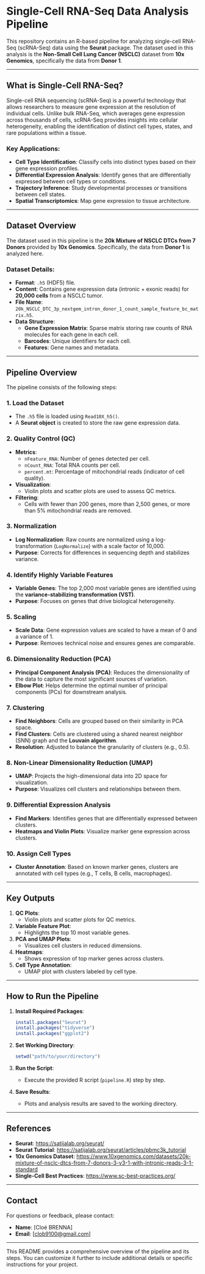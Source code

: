 # **Single-Cell RNA-Seq Data Analysis Pipeline**

This repository contains an R-based pipeline for analyzing single-cell RNA-Seq (scRNA-Seq) data using the **Seurat** package. The dataset used in this analysis is the **Non-Small Cell Lung Cancer (NSCLC)** dataset from **10x Genomics**, specifically the data from **Donor 1**.

---

## **What is Single-Cell RNA-Seq?**

Single-cell RNA sequencing (scRNA-Seq) is a powerful technology that allows researchers to measure gene expression at the resolution of individual cells. Unlike bulk RNA-Seq, which averages gene expression across thousands of cells, scRNA-Seq provides insights into cellular heterogeneity, enabling the identification of distinct cell types, states, and rare populations within a tissue.

### **Key Applications**:
- **Cell Type Identification**: Classify cells into distinct types based on their gene expression profiles.
- **Differential Expression Analysis**: Identify genes that are differentially expressed between cell types or conditions.
- **Trajectory Inference**: Study developmental processes or transitions between cell states.
- **Spatial Transcriptomics**: Map gene expression to tissue architecture.

---

## **Dataset Overview**

The dataset used in this pipeline is the **20k Mixture of NSCLC DTCs from 7 Donors** provided by **10x Genomics**. Specifically, the data from **Donor 1** is analyzed here.

### **Dataset Details**:
- **Format**: `.h5` (HDF5) file.
- **Content**: Contains gene expression data (intronic + exonic reads) for **20,000 cells** from a NSCLC tumor.
- **File Name**: `20k_NSCLC_DTC_3p_nextgem_intron_donor_1_count_sample_feature_bc_matrix.h5`.
- **Data Structure**:
  - **Gene Expression Matrix**: Sparse matrix storing raw counts of RNA molecules for each gene in each cell.
  - **Barcodes**: Unique identifiers for each cell.
  - **Features**: Gene names and metadata.

---

## **Pipeline Overview**

The pipeline consists of the following steps:

### **1. Load the Dataset**
- The `.h5` file is loaded using `Read10X_h5()`.
- A **Seurat object** is created to store the raw gene expression data.

### **2. Quality Control (QC)**
- **Metrics**:
  - `nFeature_RNA`: Number of genes detected per cell.
  - `nCount_RNA`: Total RNA counts per cell.
  - `percent.mt`: Percentage of mitochondrial reads (indicator of cell quality).
- **Visualization**:
  - Violin plots and scatter plots are used to assess QC metrics.
- **Filtering**:
  - Cells with fewer than 200 genes, more than 2,500 genes, or more than 5% mitochondrial reads are removed.

### **3. Normalization**
- **Log Normalization**: Raw counts are normalized using a log-transformation (`LogNormalize`) with a scale factor of 10,000.
- **Purpose**: Corrects for differences in sequencing depth and stabilizes variance.

### **4. Identify Highly Variable Features**
- **Variable Genes**: The top 2,000 most variable genes are identified using the **variance-stabilizing transformation (VST)**.
- **Purpose**: Focuses on genes that drive biological heterogeneity.

### **5. Scaling**
- **Scale Data**: Gene expression values are scaled to have a mean of 0 and a variance of 1.
- **Purpose**: Removes technical noise and ensures genes are comparable.

### **6. Dimensionality Reduction (PCA)**
- **Principal Component Analysis (PCA)**: Reduces the dimensionality of the data to capture the most significant sources of variation.
- **Elbow Plot**: Helps determine the optimal number of principal components (PCs) for downstream analysis.

### **7. Clustering**
- **Find Neighbors**: Cells are grouped based on their similarity in PCA space.
- **Find Clusters**: Cells are clustered using a shared nearest neighbor (SNN) graph and the **Louvain algorithm**.
- **Resolution**: Adjusted to balance the granularity of clusters (e.g., 0.5).

### **8. Non-Linear Dimensionality Reduction (UMAP)**
- **UMAP**: Projects the high-dimensional data into 2D space for visualization.
- **Purpose**: Visualizes cell clusters and relationships between them.

### **9. Differential Expression Analysis**
- **Find Markers**: Identifies genes that are differentially expressed between clusters.
- **Heatmaps and Violin Plots**: Visualize marker gene expression across clusters.

### **10. Assign Cell Types**
- **Cluster Annotation**: Based on known marker genes, clusters are annotated with cell types (e.g., T cells, B cells, macrophages).

---

## **Key Outputs**

1. **QC Plots**:
   - Violin plots and scatter plots for QC metrics.
2. **Variable Feature Plot**:
   - Highlights the top 10 most variable genes.
3. **PCA and UMAP Plots**:
   - Visualizes cell clusters in reduced dimensions.
4. **Heatmaps**:
   - Shows expression of top marker genes across clusters.
5. **Cell Type Annotation**:
   - UMAP plot with clusters labeled by cell type.

---

## **How to Run the Pipeline**

1. **Install Required Packages**:
   ```R
   install.packages("Seurat")
   install.packages("tidyverse")
   install.packages("ggplot2")
   ```

2. **Set Working Directory**:
   ```R
   setwd("path/to/your/directory")
   ```

3. **Run the Script**:
   - Execute the provided R script (`pipeline.R`) step by step.

4. **Save Results**:
   - Plots and analysis results are saved to the working directory.

---

## **References**

- **Seurat**: https://satijalab.org/seurat/
- **Seurat Tutorial**: https://satijalab.org/seurat/articles/pbmc3k_tutorial
- **10x Genomics Dataset**: https://www.10xgenomics.com/datasets/20k-mixture-of-nsclc-dtcs-from-7-donors-3-v3-1-with-intronic-reads-3-1-standard
- **Single-Cell Best Practices**: https://www.sc-best-practices.org/


---

## **Contact**

For questions or feedback, please contact:
- **Name**: [Cloé BRENNA]
- **Email**: [clob9100@gmail.com]

---

This README provides a comprehensive overview of the pipeline and its steps. You can customize it further to include additional details or specific instructions for your project.
